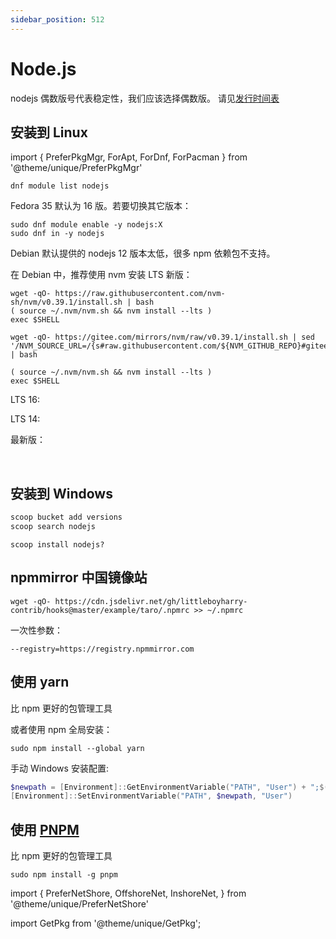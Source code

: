 ```yaml
---
sidebar_position: 512
---
```


# Node.js

nodejs 偶数版号代表稳定性，我们应该选择偶数版。
请见[发行时间表](https://nodejs.org/en/about/releases/)

## 安装到 Linux

import {
PreferPkgMgr,
ForApt,
ForDnf,
ForPacman
} from '@theme/unique/PreferPkgMgr'

 <PreferPkgMgr dnf apt pacman>
<ForDnf>

    dnf module list nodejs

Fedora 35 默认为 16 版。若要切换其它版本：

```shell
sudo dnf module enable -y nodejs:X
sudo dnf in -y nodejs
```

</ForDnf>

 <ForApt>

Debian 默认提供的 nodejs 12 版本太低，很多 npm 依赖包不支持。

在 Debian 中，推荐使用 nvm 安装 LTS 新版：

 <PreferNetShore>
<OffshoreNet>

```shell
wget -qO- https://raw.githubusercontent.com/nvm-sh/nvm/v0.39.1/install.sh | bash
( source ~/.nvm/nvm.sh && nvm install --lts )
exec $SHELL
```

</OffshoreNet>
<InshoreNet>

```shell
wget -qO- https://gitee.com/mirrors/nvm/raw/v0.39.1/install.sh | sed '/NVM_SOURCE_URL=/{s#raw.githubusercontent.com/${NVM_GITHUB_REPO}#gitee.com/mirrors/nvm/raw#;s#github.com/${NVM_GITHUB_REPO}#gitee.com/mirrors/nvm#}' | bash

( source ~/.nvm/nvm.sh && nvm install --lts )
exec $SHELL
```

</InshoreNet>
</PreferNetShore>

</ForApt>

 <ForPacman>

LTS 16:

 <GetPkg pacman="nodejs-lts-gallium"/>

LTS 14:

 <GetPkg pacman="nodejs-lts-fermium	"/>

最新版：

 <GetPkg pacman="nodejs"/>

</ForPacman>

</PreferPkgMgr>

<br/>

## 安装到 Windows

```powershell
scoop bucket add versions
scoop search nodejs
```

    scoop install nodejs?

## npmmirror 中国镜像站

    wget -qO- https://cdn.jsdelivr.net/gh/littleboyharry-contrib/hooks@master/example/taro/.npmrc >> ~/.npmrc

一次性参数：

    --registry=https://registry.npmmirror.com

## 使用 yarn

比 npm 更好的包管理工具

<GetPkg name="yarn" pacman choco scoop />

或者使用 npm 全局安装：

    sudo npm install --global yarn

手动 Windows 安装配置:

```powershell
$newpath = [Environment]::GetEnvironmentVariable("PATH", "User") + ";$(yarn global bin)"
[Environment]::SetEnvironmentVariable("PATH", $newpath, "User")

```

## 使用 [PNPM](https://pnpm.io/zh/motivation)

比 npm 更好的包管理工具

    sudo npm install -g pnpm

import {
    PreferNetShore,
    OffshoreNet,
    InshoreNet,
} from '@theme/unique/PreferNetShore'

import GetPkg from '@theme/unique/GetPkg';
